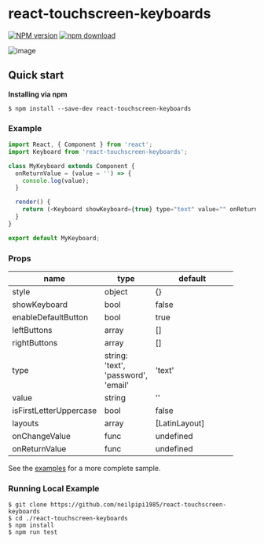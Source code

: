 # react-touchscreen-keyboards

[![NPM version][npm-image]][npm-url]
[![npm download][download-image]][download-url]

[npm-image]: https://img.shields.io/npm/v/react-touchscreen-keyboards.svg?style=flat-square
[npm-url]: https://www.npmjs.com/package/react-touchscreen-keyboards
[download-image]: https://img.shields.io/npm/dm/react-touchscreen-keyboards.svg?style=flat-square
[download-url]: https://npmjs.org/package/react-touchscreen-keyboards

![image](https://raw.githubusercontent.com/neilpipi1985/react-touchscreen-keyboards/blob/master/demo.gif)

## Quick start

**Installing via npm**

```
$ npm install --save-dev react-touchscreen-keyboards
```

### Example

```js
import React, { Component } from 'react';
import Keyboard from 'react-touchscreen-keyboards';

class MyKeyboard extends Component {
  onReturnValue = (value = '') => {
    console.log(value);
  }

  render() {
    return (<Keyboard showKeyboard={true} type="text" value="" onReturnValue={this.onReturnValue} />);
  }
}

export default MyKeyboard;
```

### Props

<table class="table table-bordered table-striped">
  <thead>
    <tr>
      <th style="width: 100px;">name</th>
      <th style="width: 50px;">type</th>
      <th style="width: 150px;">default</th>
    </tr>
  </thead>
  <tbody>
    <tr>
      <td>style</td>
      <td>object</td>
      <td>{}</td>
    </tr>
    <tr>
      <td>showKeyboard</td>
      <td>bool</td>
      <td>false</td>
    </tr>
    <tr>
      <td>enableDefaultButton</td>
      <td>bool</td>
      <td>true</td>
    </tr>
    <tr>
      <td>leftButtons</td>
      <td>array</td>
      <td>[]</td>
    </tr>
    <tr>
      <td>rightButtons</td>
      <td>array</td>
      <td>[]</td>
    </tr>
    <tr>
      <td>type</td>
      <td>string: 'text', 'password', 'email'</td>
      <td>'text'</td>
    </tr>
    <tr>
      <td>value</td>
      <td>string</td>
      <td>''</td>
    </tr>
    <tr>
      <td>isFirstLetterUppercase</td>
      <td>bool</td>
      <td>false</td>
    </tr>
    <tr>
      <td>layouts</td>
      <td>array</td>
      <td>[LatinLayout]</td>
    </tr>
    <tr>
      <td>onChangeValue</td>
      <td>func</td>
      <td>undefined</td>
    </tr>
    <tr>
      <td>onReturnValue</td>
      <td>func</td>
      <td>undefined</td>
    </tr>
  </tbody>
  </table>

See the [examples](https://github.com/neilpipi1985/react-touchscreen-keyboards/blob/master/example/render/app.js) for a more complete sample.


### Running Local Example

```   
$ git clone https://github.com/neilpipi1985/react-touchscreen-keyboards
$ cd ./react-touchscreen-keyboards
$ npm install
$ npm run test
```

